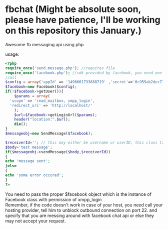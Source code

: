 fbchat (Might be absolute soon, please have patience, I'll be working on this repository this January.)
======

Awesome fb messaging api using php

usage:
```php
<?php
require_once('send.message.php'); //requires file
require_once('facebook.php'); //sdk provided by facebook, you need one for tokens and
//all
$config = array('appId' => '1496661733888719' ,'secret'=>'0c959ab2dec71c5a53aab1cd64751223' );
$facebook=new Facebook($config);
if(!$facebook->getUser()){
	$params = array(
  'scope' => 'read_mailbox, xmpp_login',
  'redirect_uri' => 'http://localhost/'
	);
	$url=$facebook->getLoginUrl($params);
	header("location:".$url);
	die();
}
$messageobj=new SendMessage($facebook);

$receiverId=''; // this may either be username or userID, this class takes care of both the //cases
$body='test message';
if($messageobj->sendMessage($body,$receiverId))
{
echo 'message sent';
}else
{
echo 'some error occured';
}
?>
```
You need to pass the proper $facebook object which is the instance of Facebook class with permission of xmpp_login<br />
Remember, if the code doesn't work in case of your host, you need call your hosting provider, tell him to unblock outbound connection on port 22. and specify that you are messing around with facebook chat api or else they may not accept your request.
